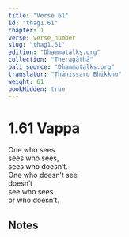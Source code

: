 ```yaml
---
title: "Verse 61"
id: "thag1.61"
chapter: 1
verse: verse_number
slug: "thag1.61"
edition: "Dhammatalks.org"
collection: "Theragāthā"
pali_source: "Dhammatalks.org"
translator: "Ṭhānissaro Bhikkhu"
weight: 61
bookHidden: true
---
```


# 1.61 Vappa

One who sees  
sees who sees,  
sees who doesn’t.  
One who doesn’t see  
doesn’t  
see who sees  
or who doesn’t.  

## Notes